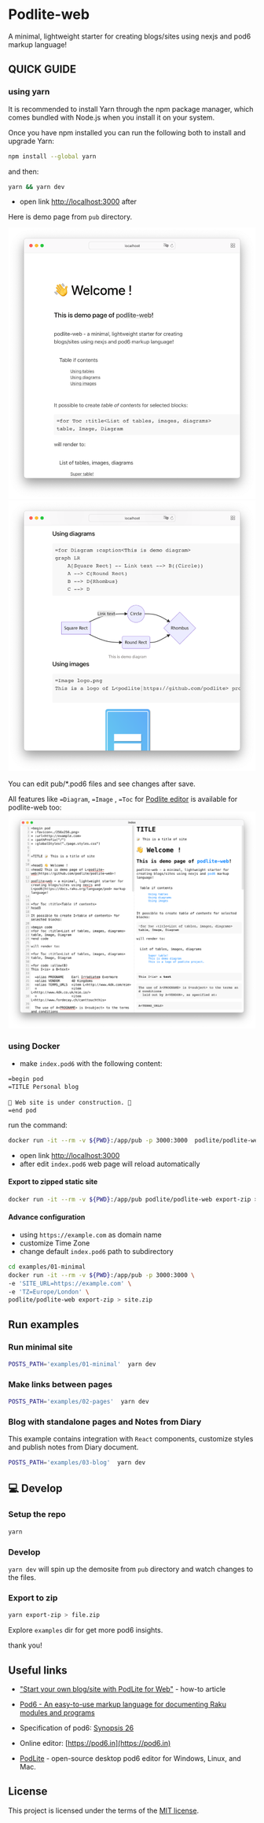 # Podlite-web

A minimal, lightweight starter for creating blogs/sites using nexjs and pod6 markup language!

## QUICK GUIDE


### using yarn

It is recommended to install Yarn through the npm package manager, which comes bundled with Node.js when you install it on your system.

Once you have npm installed you can run the following both to install and upgrade Yarn:

```sh
npm install --global yarn
```
and then: 
```sh
yarn && yarn dev
```
* open link [http://localhost:3000](http://localhost:3000) after

Here is demo page from `pub` directory. 

![Podlite-Web demo page Screenshot](./assets/demopage1.png)
![Podlite-Web demo page Screenshot](./assets/demopage2.png)

You can edit pub/*.pod6 files and see changes after save.

All features  like `=Diagram`, `=Image` , `=Toc` for [Podlite editor](https://github.com/podlite/podlite-desktop) is available for podlite-web too:
![Podlite editor Screenshot](./assets/podlite-editor.png)

### using Docker

* make `index.pod6` with the following content:
```
=begin pod
=TITLE Personal blog

🚧 Web site is under construction. 🚧
=end pod
```
run the command:

```sh
docker run -it --rm -v ${PWD}:/app/pub -p 3000:3000  podlite/podlite-web dev
```

* open link [http://localhost:3000](http://localhost:3000)
* after edit `index.pod6` web page will reload automatically


#### Export to zipped static site
```sh
docker run -it --rm -v ${PWD}:/app/pub podlite/podlite-web export-zip > site.zip
```

#### Advance configuration

* using `https://example.com` as domain name
* customize Time Zone
* change default `index.pod6` path to subdirectory

```sh
cd examples/01-minimal
docker run -it --rm -v ${PWD}:/app/pub -p 3000:3000 \
-e 'SITE_URL=https://example.com' \
-e 'TZ=Europe/London' \
podlite/podlite-web export-zip > site.zip
```

## Run examples

### Run minimal site
```sh
POSTS_PATH='examples/01-minimal'  yarn dev
```

### Make links between pages
```sh
POSTS_PATH='examples/02-pages'  yarn dev
```

### Blog with standalone pages and Notes from Diary

This example contains integration with ```React``` components, customize styles and publish notes from Diary document.

```sh
POSTS_PATH='examples/03-blog'  yarn dev
```

## 💻 Develop

### Setup the repo

```sh
yarn
```

### Develop

`yarn dev` will spin up the demosite from `pub` directory and watch changes to the files.

### Export to zip 

```sh
yarn export-zip > file.zip
```

Explore `examples` dir for get more pod6 insights.

thank you!

Useful links
------------

* ["Start your own blog/site with PodLite for Web"](https://zahatski.com/2022/8/23/1/start-you-own-blog-site-with-podlite-for-web) - how-to article
*   [Pod6 - An easy-to-use markup language for documenting Raku modules and programs](https://docs.raku.org/language/pod)
    
*   Specification of pod6: [Synopsis 26](https://github.com/perl6/specs/blob/master/S26-documentation.pod)
    
*   Online editor: [https://pod6.in](https://pod6.in)
    
*   [PodLite](https://github.com/zag/podlite-desktop) - open-source desktop pod6 editor for Windows, Linux, and Mac.

## License

This project is licensed under the terms of the
[MIT license](/LICENSE).